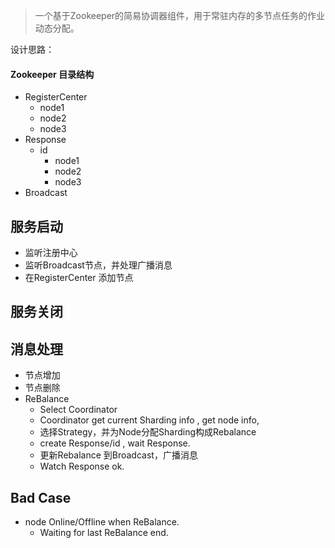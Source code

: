 > 一个基于Zookeeper的简易协调器组件，用于常驻内存的多节点任务的作业动态分配。

设计思路：

#### Zookeeper 目录结构
  - RegisterCenter
    - node1
    - node2
    - node3
  - Response
    - id 
      - node1
      - node2
      - node3
  - Broadcast

## 服务启动
  - 监听注册中心
  - 监听Broadcast节点，并处理广播消息
  - 在RegisterCenter 添加节点

## 服务关闭

## 消息处理
  - 节点增加
  - 节点删除
  - ReBalance
    - Select Coordinator
    - Coordinator get current Sharding info , get node info,
    - 选择Strategy，并为Node分配Sharding构成Rebalance
    - create Response/id , wait Response.
    - 更新Rebalance 到Broadcast，广播消息
    - Watch Response ok.

## Bad Case
  - node Online/Offline when ReBalance.
    - Waiting for last ReBalance end.